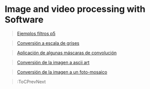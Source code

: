 # Image and video processing with Software

> [Ejemplos filtros p5](/docs/workshops/src-imaging-software/ejemplo-filtros)

> [Conversión a escala de grises](/docs/workshops/src-imaging-software/escala-grises)

> [Aplicación de algunas máscaras de convolución](/docs/workshops/src-imaging-software/mascaras-convolucion)

> [Conversión de la imagen a ascii art](/docs/workshops/src-imaging-software/ascii-art)

> [Conversión de la imagen a un foto-mosaico](/docs/workshops/src-imaging-software/foto-mosaico)

> :ToCPrevNext